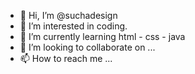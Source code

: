- 👋 Hi, I’m @suchadesign
- 👀 I’m interested in coding.
- 🌱 I’m currently learning html - css - java
- 💞️ I’m looking to collaborate on ...
- 📫 How to reach me ...

<!---
suchadesign/suchadesign is a ✨ special ✨ repository because its `README.md` (this file) appears on your GitHub profile.
You can click the Preview link to take a look at your changes.
--->
